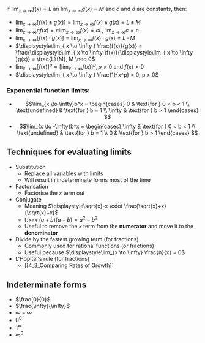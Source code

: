If $\displaystyle\lim_{ x \to \infty } f(x) = L$ an $\displaystyle\lim_{ x \to \infty }g(x) = M$ and $c$ and $d$ are constants, then:
- $\displaystyle\lim_{ x \to \infty }[f(x) \pm g(x)] = \lim_{ x \to \infty } f(x) \pm g(x) = L \pm M$
- $\displaystyle \lim_{ x \to \infty } c f(x) = c \lim_{ x \to \infty } f(x) = cL, \lim_{ x \to \infty } c = c$
- $\displaystyle\lim_{ x \to \infty }[f(x) \cdot g(x)] = \lim_{ x \to \infty } f(x) \cdot g(x) = L \cdot M$
- $\displaystyle\lim_{ x \to \infty } \frac{f(x)}{g(x)} = \frac{\displaystyle\lim_{ x \to \infty }f(x)}{\displaystyle\lim_{ x \to \infty }g(x)} = \frac{L}{M}, M \neq 0$
- $\displaystyle\lim_{ x \to \infty }[f(x)]^p = [\lim_{ x \to \infty }f(x)]^p, p>0 \text{ and } f(x) > 0$
- $\displaystyle\lim_{ x \to \infty } \frac{1}{x^p} = 0, p > 0$

### Exponential function limits:
- $$\lim_{x \to \infty}b^x =
\begin{cases}
0 & \text{for } 0 < b < 1 \\
\text{undefined} & \text{for } b = 1 \\
\infty & \text{for } b > 1
\end{cases} $$
- $$\lim_{x \to -\infty}b^x =
\begin{cases}
\infty & \text{for } 0 < b < 1 \\
\text{undefined} & \text{for } b = 1 \\
0 & \text{for } b > 1
\end{cases} $$
## Techniques for evaluating limits
- Substitution
	- Replace all variables with limits
	- Will result in indeterminate forms most of the time
- Factorisation
	- Factorise the $x$ term out
- Conjugate
	- Meaning $\displaystyle\sqrt{x}-x \cdot \frac{\sqrt{x}+x}{\sqrt{x}+x}$
	- Uses $\displaystyle(a + b)(a - b) = a^2 - b^2$
	- Useful to remove the $x$ term from the **numerator** and move it to the **denominator**
- Divide by the fastest growing term (for fractions)
	- Commonly used for rational functions (or fractions)
	- Useful because $\displaystyle\lim_{x \to \infty} \frac{n}{x} = 0$
- L'Hôpital's rule (for fractions)
	- [[4_3_Comparing Rates of Growth]]
## Indeterminate forms
- $\frac{0}{0}$
- $\frac{\infty}{\infty}$
- $\infty-\infty$
- $0^0$
- $1^\infty$
- $\infty^0$

